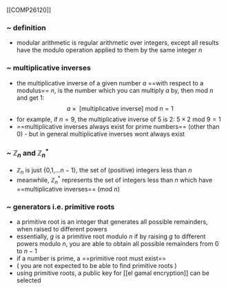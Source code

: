 [[COMP26120]]

### ~ definition
- modular arithmetic is regular arithmetic over integers, except all results have the modulo operation applied to them by the same integer $n$

### ~ multiplicative inverses
- the multiplicative inverse of a given number $a$ ==with respect to a modulus== $n$, is the number which you can multiply $a$ by, then mod $n$ and get 1:
$$a \times \textrm{ [multiplicative inverse] mod } n = 1$$
- for example, if $n = 9$, the multiplicative inverse of 5 is 2: $5 \times 2 \textrm{ mod } 9 = 1$
- ==multiplicative inverses always exist for prime numbers== (other than 0) - but in general multiplicative inverses wont always exist

### ~ $\mathbb{Z}_n$ and $\mathbb{Z}_n^*$
- $\mathbb{Z}_n$ is just {0,1,...$n-1$}, the set of (positive) integers less than $n$
- meanwhile, $\mathbb{Z}_n^*$ represents the set of integers less than $n$ which have ==multiplicative inverses== (mod $n$)

### ~ generators i.e. primitive roots
- a primitive root is an integer that generates all possible remainders, when raised to different powers
- essentially, $g$ is a primitive root modulo $n$ if by raising $g$ to different powers modulo $n$, you are able to obtain all possible remainders from $0$ to $n-1$
- if a number is prime, a ==primitive root must exist==
- ( you are not expected to be able to find primitive roots )
- using primitive roots, a public key for [[el gamal encryption]] can be selected